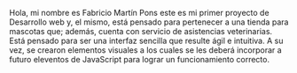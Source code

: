Hola, mi nombre es Fabricio Martín Pons este es mi primer proyecto de Desarrollo web y, el mismo, está pensado para pertenecer a una tienda para mascotas que; además, cuenta con servicio de asistencias veterinarias.
Está pensado para ser una interfaz sencilla que resulte ágil e intuitiva. 
A su vez, se crearon elementos visuales a los cuales se les deberá incorporar a futuro eleventos de JavaScript para lograr un funcionamiento correcto.